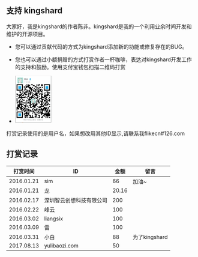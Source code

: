## 支持 kingshard
大家好，我是kingshard的作者陈非。kingshard是我的一个利用业余时间开发和维护的开源项目。

- 您可以通过贡献代码的方式为kingshard添加新的功能或修复存在的BUG。

- 您也可以通过小额捐赠的方式打赏作者一杯咖啡，表达对kingshard开发工作的支持和鼓励。使用支付宝钱包扫描二维码打赏

- <img src="donate.png" width="20%" height="20%">

打赏记录使用的是用户名，如果想改用其他ID显示,请联系我flikecn#126.com

## 打赏记录

|打赏时间|ID|金额|留言|
|---|---|---|------|
|2016.01.21|sim|66|加油~|
|2016.01.21|龙|20.16||
|2016.02.17|深圳智云创想科技有限公司|200||
|2016.02.22|峰云|100||
|2016.03.02|liangsix|100||
|2016.03.09|雷|100||
|2016.03.31|小白|88|为了kingshard|
|2017.08.13|yulibaozi.com|50||
